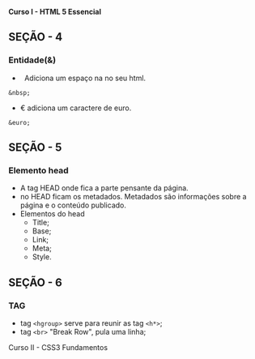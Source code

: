 **Curso I - HTML 5 Essencial**
## SEÇÃO - 4
### Entidade(&)
- &nbsp; Adiciona um espaço na no seu html.
```
&nbsp;
``` 
- &euro; adiciona um caractere de euro.
```
&euro; 
```
## SEÇÃO - 5
### Elemento head
- A tag HEAD onde fica a parte pensante da página.
- no HEAD ficam os metadados. Metadados são informações sobre a página e o conteúdo publicado.
- Elementos do head
    - Title; 
    - Base;
    - Link;
    - Meta;
    - Style.
## SEÇÃO - 6    
### TAG
- tag ```<hgroup>``` serve para reunir as tag ```<h*>```;
- tag ```<br>``` "Break Row",  pula uma linha;

Curso II - CSS3 Fundamentos